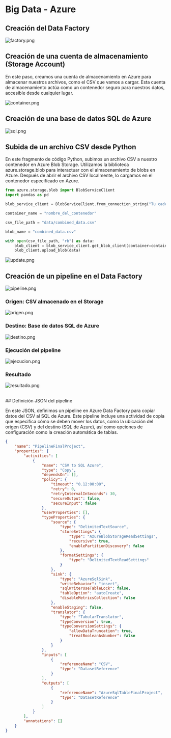 # Big Data - Azure

## Creación del Data Factory

![factory.png](/img/azure/factory.png)


## Creación de una cuenta de almacenamiento (Storage Account)

En este paso, creamos una cuenta de almacenamiento en Azure para almacenar nuestros archivos, como el CSV que vamos a
cargar. Esta cuenta de almacenamiento actúa como un contenedor seguro para nuestros datos, accesible desde cualquier
lugar.

![container.png](/img/azure/container.png)


## Creación de una base de datos SQL de Azure

![sql.png](/img/azure/sql.png)


## Subida de un archivo CSV desde Python

En este fragmento de código Python, subimos un archivo CSV a nuestro contenedor en Azure Blob Storage. Utilizamos la
biblioteca azure.storage.blob para interactuar con el almacenamiento de blobs en Azure. Después de abrir el archivo CSV
localmente, lo cargamos en el contenedor especificado en Azure.

```python
from azure.storage.blob import BlobServiceClient
import pandas as pd

blob_service_client = BlobServiceClient.from_connection_string("Tu cadena de conexión")

container_name = "nombre_del_contenedor"

csv_file_path = "data/combined_data.csv"

blob_name = "combined_data.csv"

with open(csv_file_path, "rb") as data:
    blob_client = blob_service_client.get_blob_client(container=container_name, blob=blob_name)
    blob_client.upload_blob(data)

```

![update.png](/img/azure/update.png)


## Creación de un pipeline en el Data Factory

![pipeline.png](/img/azure/pipeline.png)


### Origen: CSV almacenado en el Storage

![origen.png](/img/azure/origen.png)


### Destino: Base de datos SQL de Azure

![destino.png](/img/azure/destino.png)


### Ejecución del pipeline

![ejecucion.png](/img/azure/ejecucion.png)


### Resultado

![resultado.png](/img/azure/resultados.png)


<br>
## Definición JSON del pipeline

En este JSON, definimos un pipeline en Azure Data Factory para copiar datos del CSV al SQL de Azure. Este pipeline
incluye una actividad de copia que especifica cómo se deben mover los datos, como la ubicación del origen (CSV) y del
destino (SQL de Azure), así como opciones de configuración como la creación automática de tablas.

```json
{
    "name": "PipelineFinalProject",
    "properties": {
        "activities": [
            {
                "name": "CSV to SQL Azure",
                "type": "Copy",
                "dependsOn": [],
                "policy": {
                    "timeout": "0.12:00:00",
                    "retry": 0,
                    "retryIntervalInSeconds": 30,
                    "secureOutput": false,
                    "secureInput": false
                },
                "userProperties": [],
                "typeProperties": {
                    "source": {
                        "type": "DelimitedTextSource",
                        "storeSettings": {
                            "type": "AzureBlobStorageReadSettings",
                            "recursive": true,
                            "enablePartitionDiscovery": false
                        },
                        "formatSettings": {
                            "type": "DelimitedTextReadSettings"
                        }
                    },
                    "sink": {
                        "type": "AzureSqlSink",
                        "writeBehavior": "insert",
                        "sqlWriterUseTableLock": false,
                        "tableOption": "autoCreate",
                        "disableMetricsCollection": false
                    },
                    "enableStaging": false,
                    "translator": {
                        "type": "TabularTranslator",
                        "typeConversion": true,
                        "typeConversionSettings": {
                            "allowDataTruncation": true,
                            "treatBooleanAsNumber": false
                        }
                    }
                },
                "inputs": [
                    {
                        "referenceName": "CSV",
                        "type": "DatasetReference"
                    }
                ],
                "outputs": [
                    {
                        "referenceName": "AzureSqlTableFinalProject",
                        "type": "DatasetReference"
                    }
                ]
            }
        ],
        "annotations": []
    }
}

